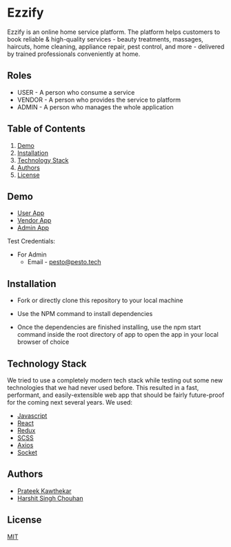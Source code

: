 
# Ezzify

Ezzify is an online home service platform. The platform helps customers to book reliable & high-quality services - beauty treatments, massages, haircuts, home cleaning, appliance repair, pest control, and more - delivered by trained professionals conveniently at home.

## Roles

* USER - A person who consume a service
* VENDOR - A person who provides the service to platform
* ADMIN - A person who manages the whole application
## Table of Contents

   1. [Demo](https://github.com/pesto-students/ezify-frontend-f3-alpha-1#Demo)
   2. [Installation](https://github.com/pesto-students/ezify-frontend-f3-alpha-1#Installation)
   3. [Technology Stack](https://github.com/pesto-students/ezify-frontend-f3-alpha-1#Technology_Stack)
   4. [Authors](https://github.com/pesto-students/ezify-frontend-f3-alpha-1#Authors)
   5. [License](https://github.com/pesto-students/ezify-frontend-f3-alpha-1#License)


## Demo

* [User App](http://ezziy.s3-website.ap-south-1.amazonaws.com/)
* [Vendor App](http://ezziy.s3-website.ap-south-1.amazonaws.com/vendorhome)
* [Admin App](http://ezziy.s3-website.ap-south-1.amazonaws.com/admin)

Test Credentials:

* For Admin
     * Email - pesto@pesto.tech


## Installation

* Fork or directly clone this repository to your local machine

* Use the NPM command to install dependencies
* Once the dependencies are finished installing, use the npm start command inside the root directory of app to open the app in your local browser of choice


## Technology Stack

We tried to use a completely modern tech stack while testing out some new technologies that we had never used before. This resulted in a fast, performant, and easily-extensible web app that should be fairly future-proof for the coming next several years. We used:

* [Javascript](https://www.javascript.com/)
* [React](https://reactjs.org/)
* [Redux](https://redux.js.org/)
* [SCSS](https://sass-lang.com/)
* [Axios](https://axios-http.com/)
* [Socket](https://socket.io/)
## Authors

* [Prateek Kawthekar](https://github.com/prateek66)
* [Harshit Singh Chouhan](https://github.com/harshitchouhan)
## License

[MIT](https://choosealicense.com/licenses/mit/)

